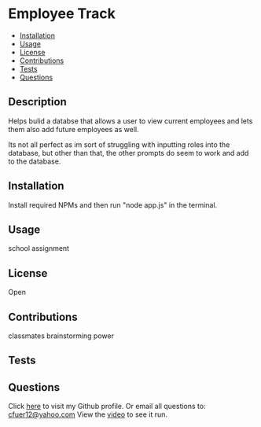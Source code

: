   # Employee Track
  
  * [Installation](#installation)
  * [Usage](#usage)
  * [License](#license)
  * [Contributions](#contributions)
  * [Tests](#tests)
  * [Questions](#questions)
  
  ## Description
  Helps bulid a databse that allows a user to view current employees and lets them also add future employees as well.

  Its not all perfect as im sort of struggling with inputting roles into the database, but other than that, the other prompts do seem to work and add to the database.
  
  ## Installation
  Install required NPMs and then run "node app.js" in the terminal.
  
  ## Usage
  school assignment
  
  ## License
  Open
  
  ## Contributions
  classmates brainstorming power
  
  ## Tests
  
  
  ## Questions
  Click [here](https://github.com/cfuer12) to visit my Github profile.
  Or email all questions to: cfuer12@yahoo.com
  View the [video](https://drive.google.com/file/d/1b_xXCLHdKN7wGDObE7JxKMxJySXvhrdA/view) to see it run.
